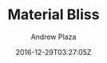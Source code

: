 ---
title: "Material Bliss"
github: https://github.com/InsidiousMind/material-bliss-jekyll-theme
demo: http://code.liquidthink.net
author: Andrew Plaza
draft: true
ssg:
  - Jekyll
cms:
  - No Cms
date: 2016-12-29T03:27:05Z
github_branch: master
---